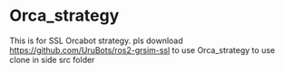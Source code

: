 # Orca_strategy
This is for SSL Orcabot strategy.
pls download https://github.com/UruBots/ros2-grsim-ssl to use Orca_strategy
to use clone in side src folder
